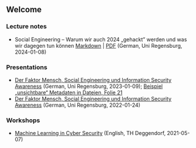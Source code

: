 ## Welcome 

### Lecture notes
* Social Engineering – Warum wir auch 2024 „gehackt” werden und was wir dagegen tun können [Markdown](https://github.com/bs83de/bs83de.github.io/blob/main/ur/2024/2024-01-08-UR-sicherheitsmanagement-student.md) | [PDF](https://bs83.de/ur/2024/2024-01-08-UR-sicherheitsmanagement-student.pdf) (German, Uni Regensburg, 2024-01-08)

### Presentations
* [Der Faktor Mensch, Social Engineering und Information Security Awareness](https://bs83.de/ur/2023/2023-01-09-UR-sicherheitsmanagement-student.pdf) (German, Uni Regensburg, 2023-01-09); [Beispiel „unsichtbare“ Metadaten in Dateien, Folie 21](https://bs83.de/ur/2023/DSC06211.JPG)
* [Der Faktor Mensch, Social Engineering und Information Security Awareness](https://bs83.de/ur/2022/2022-01-24-UR-sicherheitsmanagement-student.pdf) (German, Uni Regensburg, 2022-01-24)

### Workshops
* [Machine Learning in Cyber Security](https://bs83.de/thd/2021-07-05-THD-machine-learning-in-cyber-security.pdf) (English, TH Deggendorf, 2021-05-07)